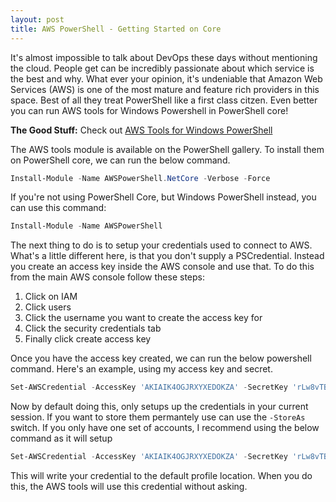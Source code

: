 ```yaml
---
layout: post
title: AWS PowerShell - Getting Started on Core
---
```


It's almost impossible to talk about DevOps these days without mentioning the cloud.
People get can be incredibly passionate about which service is the best and why.
What ever your opinion, it's undeniable that Amazon Web Services (AWS) is one of the most mature and feature rich providers in this space.
Best of all they treat PowerShell like a first class citzen.
Even better you can run AWS tools for Windows Powershell in PowerShell core!


**The Good Stuff:**
Check out [AWS Tools for Windows PowerShell](https://docs.aws.amazon.com/powershell/latest/userguide/pstools-using.html)

<!-- more -->

The AWS tools module is available on the PowerShell gallery.
To install them on PowerShell core, we can run the below command.

```powershell
Install-Module -Name AWSPowerShell.NetCore -Verbose -Force
```

If you're not using PowerShell Core, but Windows PowerShell instead, you can use this command:

```powershell
Install-Module -Name AWSPowerShell
```

The next thing to do is to setup your credentials used to connect to AWS.
What's a little different here, is that you don't supply a PSCredential.
Instead you create an access key inside the AWS console and use that.
To do this from the main AWS console follow these steps:

1. Click on IAM
1. Click users
1. Click the username you want to create the access key for
1. Click the security credentials tab
1. Finally click create access key

Once you have the access key created, we can run the below powershell command.
Here's an example, using my access key and secret.

```powershell
Set-AWSCredential -AccessKey 'AKIAIK4OGJRXYXEDOKZA' -SecretKey 'rLw8vTBhoH6CZqUjOOnb/1mg3gfY9gRB8TEZxdMP'
```

Now by default doing this, only setups up the credentials in your current session.
If you want to store them permantely use can use the ```-StoreAs``` switch.
If you only have one set of accounts, I recommend using the below command as it will setup 

```powershell
Set-AWSCredential -AccessKey 'AKIAIK4OGJRXYXEDOKZA' -SecretKey 'rLw8vTBhoH6CZqUjOOnb/1mg3gfY9gRB8TEZxdMP' -StoreAs default
```

This will write your credential to the default profile location.
When you do this, the AWS tools will use this credential without asking.
